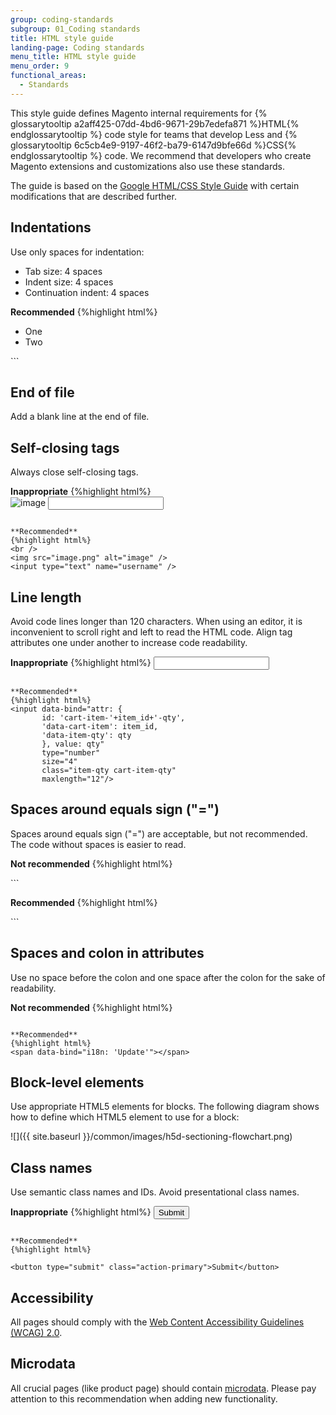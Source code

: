 ```yaml
---
group: coding-standards
subgroup: 01_Coding standards
title: HTML style guide
landing-page: Coding standards
menu_title: HTML style guide
menu_order: 9
functional_areas:
  - Standards
---
```


This style guide defines Magento internal requirements for {% glossarytooltip a2aff425-07dd-4bd6-9671-29b7edefa871 %}HTML{% endglossarytooltip %} code style for teams that develop Less and {% glossarytooltip 6c5cb4e9-9197-46f2-ba79-6147d9bfe66d %}CSS{% endglossarytooltip %} code. We recommend that developers who create Magento extensions and customizations also use these standards.

The guide is based on the [Google HTML/CSS Style Guide](https://google.github.io/styleguide/htmlcssguide.xml) with certain modifications that are described further.

## Indentations

Use only spaces for indentation:

* Tab size: 4 spaces
* Indent size: 4 spaces
* Continuation indent: 4 spaces

**Recommended**
{%highlight html%}
<ul>
    <li>One</li>
    <li>Two</li>
</ul>
```

## End of file

Add a blank line at the end of file.

## Self-closing tags

Always close self-closing tags.

**Inappropriate**
{%highlight html%}
<br>
<img src="image.png" alt="image">
<input type="text" name="username">
```

**Recommended**
{%highlight html%}
<br />
<img src="image.png" alt="image" />
<input type="text" name="username" />
```

## Line length

Avoid code lines longer than 120 characters. When using an editor, it is inconvenient to scroll right and left to read the HTML code. Align tag attributes one under another to increase code readability.

**Inappropriate**
{%highlight html%}
<input data-bind="attr: { id: 'cart-item-'+item_id+'-qty', 'data-cart-item': item_id, 'data-item-qty': qty }, value: qty" type="number" size="4" class="item-qty cart-item-qty" maxlength="12"/>
```

**Recommended**
{%highlight html%}
<input data-bind="attr: {
       id: 'cart-item-'+item_id+'-qty',
       'data-cart-item': item_id,
       'data-item-qty': qty
       }, value: qty"
       type="number"
       size="4"
       class="item-qty cart-item-qty"
       maxlength="12"/>
```

## Spaces around equals sign ("=")

Spaces around equals sign ("=") are acceptable, but not recommended. The code without spaces is easier to read.

**Not recommended**
{%highlight html%}
<link rel = "stylesheet" href = "styles.css">
```

**Recommended**
{%highlight html%}
<link rel="stylesheet" href="styles.css">
```

## Spaces and colon in attributes

Use no space before the colon and one space after the colon for the sake of readability.

**Not recommended**
{%highlight html%}
<span data-bind="i18n : 'Update'"></span>
<span data-bind="i18n:'Update'"></span>
```

**Recommended**
{%highlight html%}
<span data-bind="i18n: 'Update'"></span>
```

## Block-level elements

Use appropriate HTML5 elements for blocks. The following diagram shows how to define which HTML5 element to use for a block:

![]({{ site.baseurl }}/common/images/h5d-sectioning-flowchart.png)

## Class names

Use semantic class names and IDs. Avoid presentational class names.

**Inappropriate**
{%highlight html%}
<button type="submit" class="button-green">Submit</button>
```

**Recommended**
{%highlight html%}

<button type="submit" class="action-primary">Submit</button>
```

## Accessibility

All pages should comply with the [Web Content Accessibility Guidelines (WCAG) 2.0](https://www.w3.org/TR/WCAG20/).

## Microdata

All crucial pages (like product page) should contain [microdata](https://www.w3.org/TR/microdata/). Please pay attention to this recommendation when adding new functionality.
